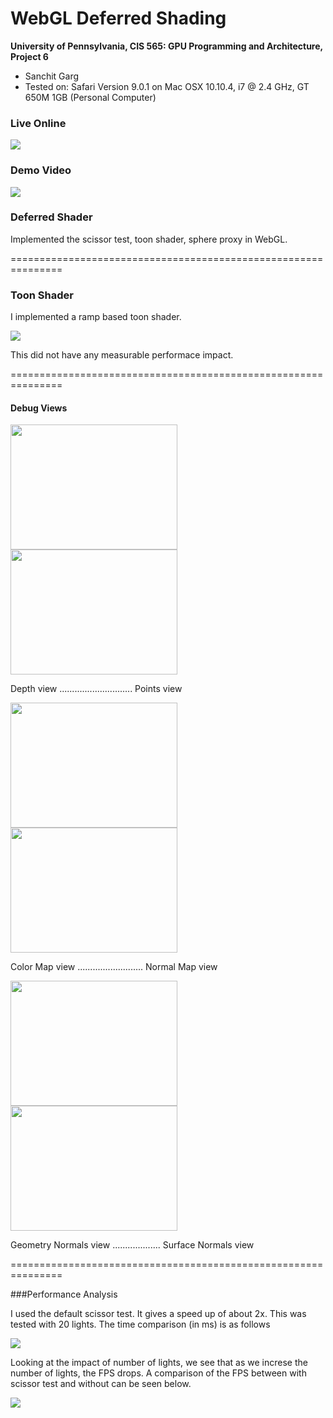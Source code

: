 WebGL Deferred Shading
======================

**University of Pennsylvania, CIS 565: GPU Programming and Architecture, Project 6**

* Sanchit Garg
* Tested on: Safari Version 9.0.1 on
  Mac OSX 10.10.4, i7 @ 2.4 GHz, GT 650M 1GB (Personal Computer)

### Live Online

[![](images/basicImage.png)](http://sanchitgarg.github.io/Project6-WebGL-Deferred-Shading/)

### Demo Video

[![](images/blinnPhong.png)](https://youtu.be/QB3VgeCDwlk)

### Deferred Shader

Implemented the scissor test, toon shader, sphere proxy in WebGL.

===============================================================

### Toon Shader

I implemented a ramp based toon shader.

<img src="images/toonShader.png">

This did not have any measurable performace impact.

===============================================================

#### Debug Views

<img src="images/depth.png" height="200" width="266.666666667">
<img src="images/points.png" height="200" width="266.666666667">

Depth view  ............................. Points view

<img src="images/colormap.png" height="200" width="266.666666667">
<img src="images/normalMap.png" height="200" width="266.666666667">

Color Map view .......................... Normal Map view

<img src="images/geomNorm.png" height="200" width="266.666666667">
<img src="images/surfaceNormals.png" height="200" width="266.666666667">

Geometry Normals view ................... Surface Normals view

===============================================================

###Performance Analysis

I used the default scissor test. It gives a speed up of about 2x. This was tested with 20 lights. The time comparison (in ms) is as follows

<img src="analysis/scissorTest.png">

Looking at the impact of number of lights, we see that as we increse the number of lights, the FPS drops. A comparison of the FPS between with scissor test and without can be seen below.

<img src="analysis/ImpactOfNumLight.png">

